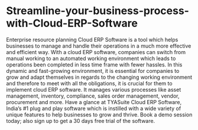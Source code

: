 # Streamline-your-business-process-with-Cloud-ERP-Software
Enterprise resource planning Cloud ERP Software is a tool which helps businesses to manage and handle their operations in a much more effective and efficient way. With a cloud ERP software, companies can switch from manual working to an automated working environment which leads to operations been completed in less time frame with fewer hassles.   In this dynamic and fast-growing environment, it is essential for companies to grow and adapt themselves in regards to the changing working environment and therefore to meet with all the obligations, it is crucial for them to implement cloud ERP software. It manages various processes like asset management, inventory, compliance, sales order management, vendor, procurement and more.  Have a glance at TYASuite Cloud ERP Software, India’s #1 plug and play software which is instilled with a wide variety of unique features to help businesses to grow and thrive. Book a demo session today; also sign up to get a 30 days free trial of the software. 
